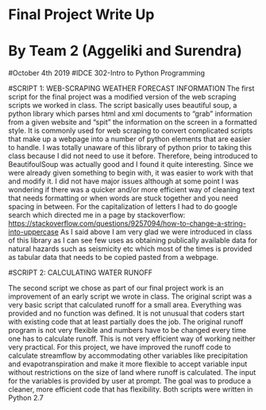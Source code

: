 # Final Project Write Up
# By Team 2 (Aggeliki and Surendra)

#October 4th 2019
#IDCE 302-Intro to Python Programming

#SCRIPT 1: WEB-SCRAPING WEATHER FORECAST INFORMATION
The first script for the final project was a modified version of the web scraping scripts we worked in class. The script basically uses beautiful soup, a python library which parses html and xml documents to “grab” information from a given website and “spit” the information on the screen in a formatted style. It is commonly used for web scraping to convert complicated scripts that make up a webpage into a number of python elements that are easier to handle.
I was totally unaware of this library of python prior to taking this class because I did not need to use it before. Therefore, being introduced to BeautifoulSoup was actually good and I found it quite interesting. Since we were already given something to begin with, it was easier to work with that and modify it. I did not have major issues although at some point I was wondering if there was a quicker and/or more efficient way of cleaning text that needs formatting or when words are stuck together and you need spacing in between. For the capitalization of letters I had to do google search which directed me in a page by stackoverflow: https://stackoverflow.com/questions/9257094/how-to-change-a-string-into-uppercase
As I said above I am very glad we were introduced in class of this library as I can see few uses as obtaining publically available data for natural hazards such as seismicity etc which most of the times is provided as tabular data that needs to be copied pasted from a webpage.

#SCRIPT 2: CALCULATING WATER RUNOFF

The second script we chose as part of our final project work is an improvement of an early script we wrote in class. The original script was a very basic script that calculated runoff for a small area. Everything was provided and no function was defined. 
It is not unusual that coders start with existing code that at least partially does the job. The original runoff program is not very flexible and numbers have to be changed every time one has to calculate runoff. This is not very efficient way of working neither very practical. For this project, we have improved the runoff code to calculate streamflow by accommodating other variables like precipitation and evapotranspiration and make it more flexible to accept variable input without restrictions on the size of land where runoff is calculated. The input for the variables is provided by user at prompt. The goal was to produce a cleaner, more efficient code that has flexibility.
Both scripts were written in Python 2.7
